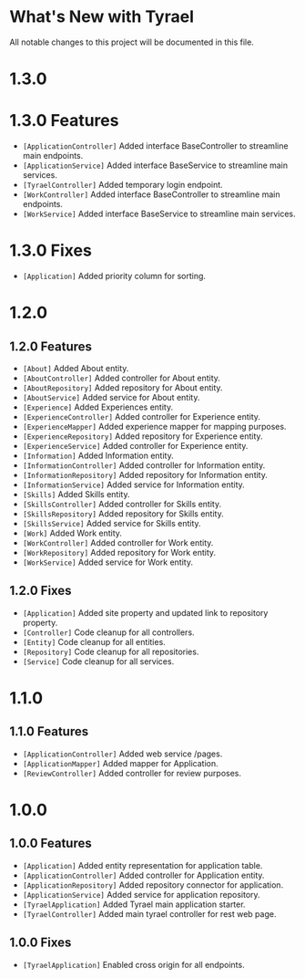 # What's New with Tyrael

All notable changes to this project will be documented in this file.

# 1.3.0

# 1.3.0 Features

- `[ApplicationController]` Added interface BaseController to streamline main endpoints.
- `[ApplicationService]` Added interface BaseService to streamline main services.
- `[TyraelController]` Added temporary login endpoint.
- `[WorkController]` Added interface BaseController to streamline main endpoints.
- `[WorkService]` Added interface BaseService to streamline main services.

# 1.3.0 Fixes

- `[Application]` Added priority column for sorting.

# 1.2.0

## 1.2.0 Features

- `[About]` Added About entity.
- `[AboutController]` Added controller for About entity.
- `[AboutRepository]` Added repository for About entity.
- `[AboutService]` Added service for About entity.
- `[Experience]` Added Experiences entity.
- `[ExperienceController]` Added controller for Experience entity.
- `[ExperienceMapper]` Added experience mapper for mapping purposes.
- `[ExperienceRepository]` Added repository for Experience entity.
- `[ExperienceService]` Added controller for Experience entity.
- `[Information]` Added Information entity.
- `[InformationController]` Added controller for Information entity.
- `[InformationRepository]` Added repository for Information entity.
- `[InformationService]` Added service for Information entity.
- `[Skills]` Added Skills entity.
- `[SkillsController]` Added controller for Skills entity.
- `[SkillsRepository]` Added repository for Skills entity.
- `[SkillsService]` Added service for Skills entity.
- `[Work]` Added Work entity.
- `[WorkController]` Added controller for Work entity.
- `[WorkRepository]` Added repository for Work entity.
- `[WorkService]` Added service for Work entity.

## 1.2.0 Fixes

- `[Application]` Added site property and updated link to repository property.
- `[Controller]` Code cleanup for all controllers.
- `[Entity]` Code cleanup for all entities.
- `[Repository]` Code cleanup for all repositories.
- `[Service]` Code cleanup for all services.

# 1.1.0

## 1.1.0 Features

- `[ApplicationController]` Added web service /pages.
- `[ApplicationMapper]` Added mapper for Application.
- `[ReviewController]` Added controller for review purposes.

# 1.0.0

## 1.0.0 Features

- `[Application]` Added entity representation for application table.
- `[ApplicationController]` Added controller for Application entity.
- `[ApplicationRepository]` Added repository connector for application.
- `[ApplicationService]` Added service for application repository.
- `[TyraelApplication]` Added Tyrael main application starter.
- `[TyraelController]` Added main tyrael controller for rest web page.

## 1.0.0 Fixes

- `[TyraelApplication]` Enabled cross origin for all endpoints.
